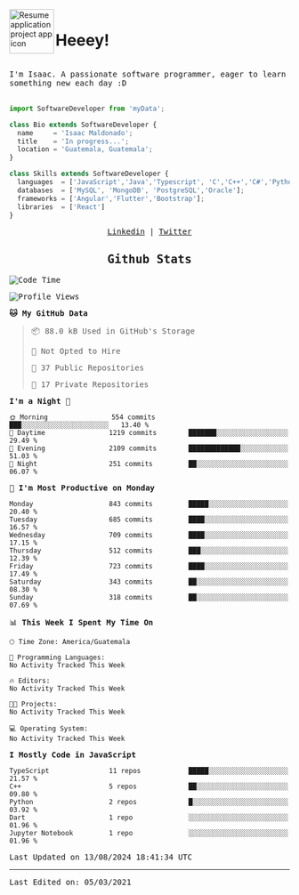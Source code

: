 <img align="left" width="80" height="80" src="https://raw.githubusercontent.com/sidbelbase/sidbelbase/master/wave.gif" alt="Resume application project app icon">

# Heeey!
 
</br>
 
<samp>
I'm Isaac. A passionate software programmer, eager to learn something new each day :D
</samp>
</br></br>



```js
import SoftwareDeveloper from 'myData';

class Bio extends SoftwareDeveloper {
  name     = 'Isaac Maldonado';
  title    = 'In progress...';
  location = 'Guatemala, Guatemala';
}

class Skills extends SoftwareDeveloper {
  languages  = ['JavaScript','Java','Typescript', 'C','C++','C#','Python','Assembly','Dart','Go'];
  databases  = ['MySQL', 'MongoDB', 'PostgreSQL','Oracle'];
  frameworks = ['Angular','Flutter','Bootstrap'];
  libraries  = ['React']
}
```

</p>
<samp>
<p align="center">
<a href="www.linkedin.com/in/isaac-maldonado-4745b2194">Linkedin</a> | <a href="https://twitter.com/Anaklusmos99">Twitter</a>
</p>

<h2 align="center"><samp>Github Stats</samp></h2>

<!--START_SECTION:waka-->
![Code Time](http://img.shields.io/badge/Code%20Time-440%20hrs%2053%20mins-blue)

![Profile Views](http://img.shields.io/badge/Profile%20Views-0-blue)

**🐱 My GitHub Data** 

> 📦 88.0 kB Used in GitHub's Storage 
 > 
> 🚫 Not Opted to Hire
 > 
> 📜 37 Public Repositories 
 > 
> 🔑 17 Private Repositories 
 > 
**I'm a Night 🦉** 

```text
🌞 Morning                554 commits         ███░░░░░░░░░░░░░░░░░░░░░░   13.40 % 
🌆 Daytime                1219 commits        ███████░░░░░░░░░░░░░░░░░░   29.49 % 
🌃 Evening                2109 commits        █████████████░░░░░░░░░░░░   51.03 % 
🌙 Night                  251 commits         ██░░░░░░░░░░░░░░░░░░░░░░░   06.07 % 
```
📅 **I'm Most Productive on Monday** 

```text
Monday                   843 commits         █████░░░░░░░░░░░░░░░░░░░░   20.40 % 
Tuesday                  685 commits         ████░░░░░░░░░░░░░░░░░░░░░   16.57 % 
Wednesday                709 commits         ████░░░░░░░░░░░░░░░░░░░░░   17.15 % 
Thursday                 512 commits         ███░░░░░░░░░░░░░░░░░░░░░░   12.39 % 
Friday                   723 commits         ████░░░░░░░░░░░░░░░░░░░░░   17.49 % 
Saturday                 343 commits         ██░░░░░░░░░░░░░░░░░░░░░░░   08.30 % 
Sunday                   318 commits         ██░░░░░░░░░░░░░░░░░░░░░░░   07.69 % 
```


📊 **This Week I Spent My Time On** 

```text
🕑︎ Time Zone: America/Guatemala

💬 Programming Languages: 
No Activity Tracked This Week

🔥 Editors: 
No Activity Tracked This Week

🐱‍💻 Projects: 
No Activity Tracked This Week

💻 Operating System: 
No Activity Tracked This Week
```

**I Mostly Code in JavaScript** 

```text
TypeScript               11 repos            █████░░░░░░░░░░░░░░░░░░░░   21.57 % 
C++                      5 repos             ██░░░░░░░░░░░░░░░░░░░░░░░   09.80 % 
Python                   2 repos             █░░░░░░░░░░░░░░░░░░░░░░░░   03.92 % 
Dart                     1 repo              ░░░░░░░░░░░░░░░░░░░░░░░░░   01.96 % 
Jupyter Notebook         1 repo              ░░░░░░░░░░░░░░░░░░░░░░░░░   01.96 % 
```




 Last Updated on 13/08/2024 18:41:34 UTC
<!--END_SECTION:waka-->

------

Last Edited on: 05/03/2021

